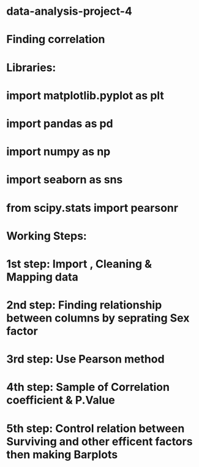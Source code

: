 # data-analysis-project-4
# **Finding correlation**

# Libraries:
  # **import matplotlib.pyplot as plt**
  # **import pandas as pd**
  # **import numpy as np**
  # **import seaborn as sns**
  # **from scipy.stats import pearsonr**
  
# Working Steps:
  # 1st step: Import , Cleaning & Mapping data
  # 2nd step: Finding relationship between columns by seprating Sex factor
  # 3rd step: Use Pearson method
  # 4th step: Sample of Correlation coefficient & P.Value
  # 5th step: Control relation between Surviving and other efficent factors then making Barplots 
